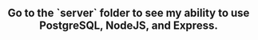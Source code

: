 <h2 align="center"> Go to the `server` folder to see my ability to use PostgreSQL, NodeJS, and Express. </h2>
